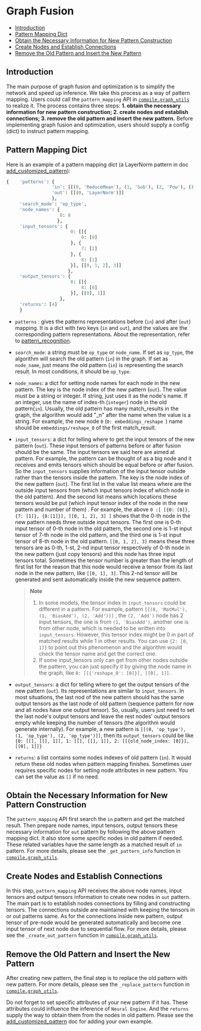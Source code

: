 # Graph Fusion
- [Introduction](#introduction)
- [Pattern Mapping Dict](#pattern-mapping-dict)
- [Obtain the Necessary Information for New Pattern Construction](#obtain-the-necessary-information-for-new-pattern-construction)
- [Create Nodes and Establish Connections](#create-nodes-and-establish-connections)
- [Remove the Old Pattern and Insert the New Pattern](#remove-the-old-pattern-and-insert-the-new-pattern)

## Introduction
The main purpose of graph fusion and optimization is to simplify the network and speed up inference. We take this process as a way of pattern mapping. Users could call the `pattern_mapping` API in [`compile.graph_utils`](https://github.com/intel/intel-extension-for-transformers/blob/main/intel_extension_for_transformers/transformers/llm/runtime/deprecated/compile/graph_utils.py) to realize it. The process contains three steps: **1. obtain the necessary information for new pattern construction; 2. create nodes and establish connections; 3. remove the old pattern and insert the new pattern.** Before implementing graph fusion and optimization, users should supply a config (dict) to instruct pattern mapping.

## Pattern Mapping Dict

Here is an example of a pattern mapping dict (a LayerNorm pattern in doc [add_customized_pattern](https://github.com/intel/intel-extension-for-transformers/blob/main/intel_extension_for_transformers/transformers/llm/runtime/deprecated/docs/add_customized_pattern.md)): 

```python
{    'patterns': {
                 'in': [[(0, 'ReduceMean'), (1, 'Sub'), (2, 'Pow'), (3, 'ReduceMean'), (4, 'Add'), (5, 'Sqrt'), (6, 'Div'), (7,'Mul'), (8, 'Add')]],
                 'out': [[(0, 'LayerNorm')]]
                 },
     'search_mode': 'op_type',
     'node_names': {
                    0: 8
                   },
     'input_tensors': {
                        0: [[{
                            0: [0]
                        }, {
                            7: [1]
                        }, {
                            8: [1]
                        }], [[0, 1, 2], 3]]
                       },
     'output_tensors': {
                        0: [[{
                            8: [0]
                        }], [[0], 1]]
                    },
     'returns': [4]
     }
```

- `patterns` : gives the patterns representations before (`in`) and after (`out`) mapping. It is a dict with two keys (`in` and `out`), and the values are the corresponding pattern representations. About the representation, refer to [pattern_recognition](https://github.com/intel/intel-extension-for-transformers/blob/main/intel_extension_for_transformers/transformers/llm/runtime/deprecated/docs/pattern_recognize.md).

- `search_mode`: a string must be `op_type` or `node_name`. If set as `op_type`, the algorithm will search the old pattern (`in`) in the graph. If set as `node_name`, just means the old pattern (`in`) is representing the search result. In most conditions, it should be `op_type`.

- `node_names`: a dict for setting node names for each node in the new pattern. The key is the node index of the new pattern (`out`). The value must be a string or integer. If string, just uses it as the node's name. If an integer, use the name of index-th (`integer`) node in the old pattern(`in`). Usually, the old pattern has many match_results in the graph, the algorithm would add "_n" after the name when the value is a string. For example, the new node `0` (`0: embeddings_reshape `) name should be `embeddings/reshape_0` of the first match_result.

- `input_tensors`: a dict for telling where to get the input tensors of the new pattern (`out`). These input tensors of patterns before or after fusion should be the same. The input tensors we said here are aimed at pattern. For example, the pattern can be thought of as a big node and it receives and emits tensors which should be equal before or after fusion. So the `input_tensors` supplies information of the input tensor outside rather than the tensors inside the pattern. The key is the node index of the new pattern (`out`). The first list in the value list means where are the outside input tensors from (which input tensors index of which node in the old pattern). And the second list means which locations these tensors would be put (which input tensor index of the node in the new pattern and number of them) . For example, the above `0 :[ [{0: [0]}, {7: [1]}, {8:[1]}], [[0, 1, 2], 3] ]` shows that the 0-th node in the new pattern needs three outside input tensors. The first one is 0-th input tensor of 0-th node in the old pattern, the second one is 1-st input tensor of 7-th node in the old pattern, and the third one is 1-st input tensor of 8-th node in the old pattern. `[[0, 1, 2], 3]` means these three tensors are as 0-th, 1-st, 2-nd input tensor respectively of 0-th node in the new pattern (just copy tensors) and this node has three input tensors total. Sometimes the tensor number is greater than the length of first list for the reason that this node would receive a tensor from its last node in the new pattern, like `[[0, 1], 3]`. This 2-nd tensor will be generated and sent automatically inside the new sequence pattern.

  >**Note**
  >
  > 1. In some models, the tensor index in `input_tensors` could be different in a pattern. For example, pattern `[[(0, 'MatMul'), (1, 'BiasAdd'), (2, 'Add')]]` , the `(2, 'Add')` node has 2 input tensors, the one is from `(1, 'BiasAdd')`, another one is from other node, which is needed to be written into `input_tensors`. However, this tensor index might be 0 in part of matched results while 1 in other results. You can use `{2: [0, 1]}` to point out this phenomenon and the algorithm would check the tensor name and get the correct one.
  > 2. If some input_tensors only can get from other nodes outside the pattern, you can just specify it by giving the node name in the graph, like `0: [[{'reshape_0': [0]}], [[0], 1]]`.

- `output_tensors`: a dict for telling where to get the output tensors of the new pattern (`out`). Its representations are similar to `input_tensors`. In most situations, the last nod of the new pattern should has the same output tensors as the last node of old pattern (sequence pattern for now and all nodes have one output tensor). So, usually, users just need to set the last node's output tensors and leave the rest nodes' output tensors empty while keeping the number of tensors (the algorithm would generate internally). For example, a new pattern is `[[(0, 'op_type'), (1, 'op_type'), (2, 'op_type')]]`, then its `output_tensors` could be like `{0: [[], [[], 1]], 1: [[], [[], 1]], 2: [[{old_node_index: [0]}], [[0], 1]]}`

- `returns`: a list contains some nodes indexes of old pattern (`in`). It would return these old nodes when pattern mapping finishes. Sometimes user requires specific nodes for setting node attributes in new pattern. You can set the value as `[]` if no need.

## Obtain the Necessary Information for New Pattern Construction

The `pattern_mapping` API first search the `in` pattern and get the matched result. Then prepare node names, input tensors, output tensors these necessary information for `out` pattern by following the above pattern mapping dict. It also store some specific nodes in old pattern if needed. These related variables have the same length as a matched result of `in` pattern. For more details, please see the `_get_pattern_info` function in [`compile.graph_utils`](https://github.com/intel/intel-extension-for-transformers/blob/main/intel_extension_for_transformers/transformers/llm/runtime/deprecated/compile/graph_utils.py).

## Create Nodes and Establish Connections

In this step, `pattern_mapping` API receives the above node names, input tensors and output tensors information to create new nodes in `out` pattern. The main part is to establish nodes connections by filling and constructing tensors. The connections outside are maintained with keeping the tensors in or out patterns same. As for the connections inside new pattern, output tensor of pre-node would be generated automatically and become one input tensor of next node due to sequential flow. For more details, please see the `_create_out_pattern` function in [`compile.graph_utils`](https://github.com/intel/intel-extension-for-transformers/blob/main/intel_extension_for_transformers/transformers/llm/runtime/deprecated/compile/graph_utils.py).

## Remove the Old Pattern and Insert the New Pattern

After creating new pattern, the final step is to replace the old pattern with new pattern. For more details, please see the `_replace_pattern` function in [`compile.graph_utils`](https://github.com/intel/intel-extension-for-transformers/blob/main/intel_extension_for_transformers/transformers/llm/runtime/deprecated/compile/graph_utils.py).


Do not forget to set specific attributes of your new pattern if it has. These attributes could influence the inference of `Neural Engine`. And the `returns` supply the way to obtain them from the nodes in old pattern. Please see the [add_customized_pattern](https://github.com/intel/intel-extension-for-transformers/blob/main/intel_extension_for_transformers/transformers/llm/runtime/deprecated/docs/add_customized_pattern.md) doc for adding your own example.
